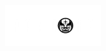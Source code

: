 <p align="center">
    <img src='https://raw.githubusercontent.com/SCP-SL-Project-Pandora/.github/main/images/logo.png' width="50%"><br>
    <div align="center" style="margin-top: 15px">
        <br><br>
    </div>
</p>
